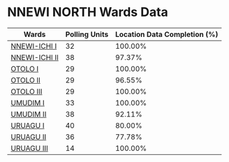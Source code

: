
# NNEWI NORTH Wards Data

| Wards | Polling Units | Location Data Completion (%) |
| ---- | ----- | ------- |
| [NNEWI-ICHI  I](./wards/937-nnewi-ichi-i) | 32 | 100.00% |
| [NNEWI-ICHI  II](./wards/938-nnewi-ichi-ii) | 38 | 97.37% |
| [OTOLO  I](./wards/939-otolo-i) | 29 | 100.00% |
| [OTOLO II](./wards/940-otolo-ii) | 29 | 96.55% |
| [OTOLO  III](./wards/941-otolo-iii) | 29 | 100.00% |
| [UMUDIM  I](./wards/942-umudim-i) | 33 | 100.00% |
| [UMUDIM  II](./wards/943-umudim-ii) | 38 | 92.11% |
| [URUAGU  I](./wards/944-uruagu-i) | 40 | 80.00% |
| [URUAGU  II](./wards/945-uruagu-ii) | 36 | 77.78% |
| [URUAGU  III](./wards/946-uruagu-iii) | 14 | 100.00% |




